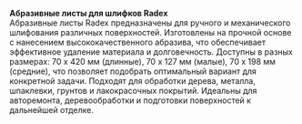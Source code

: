 **Абразивные листы для шлифков Radex**  
Абразивные листы Radex предназначены для ручного и механического шлифования различных поверхностей. Изготовлены на прочной основе с нанесением высококачественного абразива, что обеспечивает эффективное удаление материала и долговечность. Доступны в разных размерах: 70 х 420 мм (длинные), 70 х 127 мм (малые), 70 х 198 мм (средние), что позволяет подобрать оптимальный вариант для конкретной задачи. Подходят для обработки дерева, металла, шпаклевки, грунтов и лакокрасочных покрытий. Идеальны для авторемонта, деревообработки и подготовки поверхностей к дальнейшей отделке.


